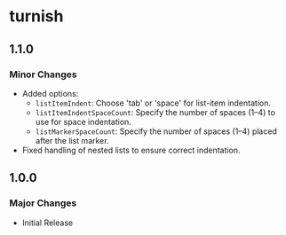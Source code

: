 # turnish

## 1.1.0

### Minor Changes

- Added options:
  - `listItemIndent`: Choose 'tab' or 'space' for list-item indentation.
  - `listItemIndentSpaceCount`: Specify the number of spaces (1–4) to use for space indentation.
  - `listMarkerSpaceCount`: Specify the number of spaces (1–4) placed after the list marker.
- Fixed handling of nested lists to ensure correct indentation.

## 1.0.0

### Major Changes

- Initial Release

